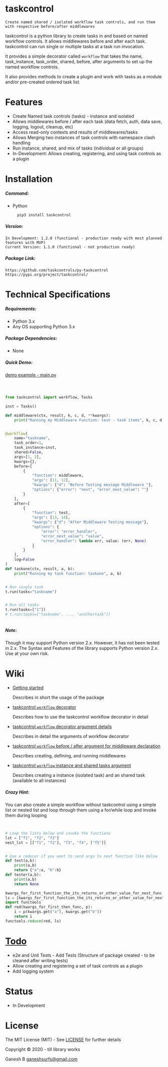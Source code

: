 # taskcontrol
    Create named shared / isolated workflow task controls, and run them with respective before/after middlewares


taskcontrol is a python library to create tasks in and based on named workflow controls. It allows middlewares before and after each task. taskcontrol can run single or multiple tasks at a task run invocation.
  
It provides a simple decorator called `workflow` that takes the name, task_instance, task_order, shared, before, after arguments to set up the named workflow controls.

It also provides methods to create a plugin and work with tasks as a module and/or pre-created ordered task list.



# Features

* Create Named task controls (tasks) - instance and isolated
* Allows middlewares before / after each task (data fetch, auth, data save, logging, logout, cleanup, etc)
* Access read-only contexts and results of middlewares/tasks
* Allows Merging two instances of task controls with namespace clash handling
* Run instance, shared, and mix of tasks (individual or all groups)
* In-Development: Allows creating, registering, and using task controls as a plugin



# Installation


##### Command:

* Python

        pip3 install taskcontrol


##### Version:

    In Development: 1.2.0 (functional - production ready with most planned features with MVP)
    Current Version: 1.1.0 (functional - not production ready)


##### Package Link:
    
    https://github.com/taskcontrols/py-taskcontrol
    https://pypi.org/project/taskcontrol/



# Technical Specifications


##### Requirements:

* Python 3.x
* Any OS supporting Python 3.x


##### Package Dependencies:

* None


##### Quick Demo:

[demo example - main.py](./main.py)

```python



from taskcontrol import workflow, Tasks

inst = Tasks()

def middleware(ctx, result, k, c, d, **kwargs):
    print("Running my Middleware Function: test - task items", k, c, d, kwargs)


@workflow(
    name="taskname",
    task_order=1,
    task_instance=inst,
    shared=False,
    args=[1, 2],
    kwargs={},
    before=[
        {
            "function": middleware,
            "args": [11, 12],
            "kwargs": {"d": "Before Testing message Middleware "},
            "options": {"error": "next", "error_next_value": ""}
        }
    ],
    after=[
        {
            "function": test,
            "args": [13, 14],
            "kwargs": {"d": "After Middleware Testing message"},
            "options": {
                "error": "error_handler",
                "error_next_value": "value",
                "error_handler": lambda err, value: (err, None)
            }
        }
    ],
    log=False
)
def taskone(ctx, result, a, b):
    print("Running my task function: taskone", a, b)


# Run single task
t.run(tasks="taskname")


# Run all tasks
t.run(tasks=["1"])
# t.run(tasks=["taskname", ..., "anothertask"])



```

##### Note:

Though it may support Python version 2.x. However, it has not been tested in 2.x. The Syntax and Features of the library supports Python version 2.x. Use at your own risk.



# Wiki

* [Getting started](./docs/getting-started.md)
    
    Describes in short the usage of the package

* [taskcontrol `workflow` decorator](./docs/workflow.md)
    
    Describes how to use the taskcontrol workflow decorator in detail

* [taskcontrol `workflow` decorator argument details](./docs/workflow-arguments.md)
    
    Describes in detail the arguments of workflow decorator

* [taskcontrol `workflow` before / after argument for middleware declaration](./docs/workflow-middlewares.md)
    
    Describes creating, defining, and running middlewares

* [taskcontrol `workflow` instance and shared tasks argument](./docs/workflow-instance-shared-tasks.md)
    
    Describes creating a instance (isolated task) and an shared task (available to all instances)



##### Crazy Hint:
You can also create a simple workflow without taskcontrol using a simple list or nested list and loop through them using a for/while loop and invoke them during looping



```python


# Loop the lists below and invoke the functions 
lst = ["f1", "f2", "f3"]
nest_lst = [["f1", "f2"], "f3", "f4", ["f5"]]


# Use a reducer if you want to send args to next function like below
def test(a,b):
    print(a,b)
    return {"a":a, "b":b}
def tester(a,b):
    print(a,b)
    return None

kwargs_for_first_function_the_its_returns_or_other_value_for_next_func = {"a":"a", "b":"b"}
ls = [kwargs_for_first_function_the_its_returns_or_other_value_for_next_func, test, tester]
import functools 
def red(kwargs_for_first_then_func, p):
    i = p(kwargs.get("a"), kwargs.get("b"))
    return i
functools.reduce(red, ls)


```

# [Todo](./.todo)


* e2e and Unit Tests - Add Tests (Structure of package created - to be cleaned after writing tests)
* Allow creating and registering a set of task controls as a plugin
* Add logging system



# Status

* In Development


# License


The MIT License (MIT) - See [LICENSE](./LICENSE) for further details


Copyright © 2020 - till library works

Ganesh B <ganeshsurfs@gmail.com>

